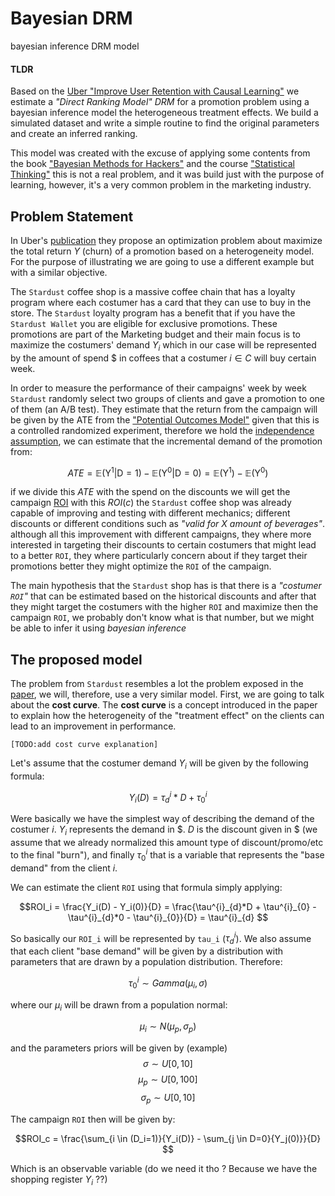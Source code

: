 # Bayesian  DRM
bayesian inference DRM model

#### **TLDR**
 Based on the [Uber "Improve User Retention with Causal Learning"][1] we estimate a _"Direct Ranking Model" DRM_  for a promotion problem using a bayesian inference model the heterogeneous treatment effects. We build a simulated dataset and write a simple routine to find the original parameters and create an inferred ranking. 

This model was created with the excuse of applying some contents from the book ["Bayesian Methods for Hackers"][2] and the course ["Statistical Thinking"][3] this is not a real problem, and it was build just with the purpose of learning, however, it's a very common problem in the marketing industry. 

## Problem Statement 
In  Uber's [publication][1] they propose an optimization problem about maximize the total return $Y$ (churn) of a promotion based on a heterogeneity model. For the purpose of illustrating we are going to use a different example but with a similar objective. 

The `Stardust` coffee shop is a massive coffee chain that has a loyalty program where each costumer has a card that they can use to buy in the store. The `Stardust` loyalty program has a benefit that if you have the `Stardust Wallet` you are eligible for exclusive promotions. These promotions are part of the Marketing budget and their main focus is to maximize the costumers' demand $Y_i$ which in our case will be represented by the amount of spend \$ in coffees that a costumer $i \in C$ will buy certain week. 

In order to measure the performance of their campaigns' week by week `Stardust` randomly select two groups of clients and gave a promotion to one of them (an A/B test). They estimate that the return from the campaign will be given by the ATE from the ["Potential Outcomes Model"][4] given that this is a controlled randomized experiment, therefore we hold the [independence assumption][5], we can estimate that the incremental demand of the promotion from: 

$$ATE = \mathbb{E}(\mathrm{Y}^{1}|\mathrm{D} = 1) - \mathbb{E}(\mathrm{Y}^{0}|\mathrm{D}=0) =  \mathbb{E}(\mathrm{Y}^{1}) - \mathbb{E}(\mathrm{Y}^{0})$$

if we divide this $ATE$ with the spend on the discounts we will get the campaign [ROI][6] with this $ROI(c)$ the `Stardust` coffee shop was already capable of improving and testing with different mechanics; different discounts or different conditions such as _"valid for X amount of beverages"_. although all this improvement with different campaigns, they where more interested in targeting their discounts to certain costumers that might lead to a better `ROI`, they where particularly concern about if they target their promotions better they might optimize the `ROI` of the campaign. 

The main hypothesis that the `Stardust` shop has is that there is a _"costumer `ROI`"_ that can be estimated based on the historical discounts and after that they might target the costumers with the higher `ROI` and maximize then the campaign `ROI`, we probably don't know what is that number, but we might be able to infer it using *bayesian inference*

## The proposed model 

The problem from `Stardust` resembles a lot the problem exposed in the [paper][1], we will, therefore, use a very similar model. First, we are going to talk about the **cost curve**. The **cost curve** is a concept introduced in the paper to explain how the heterogeneity of the "treatment effect" on the clients can lead to an improvement in performance. 

    [TODO:add cost curve explanation]

Let's assume that the costumer demand $Y_i$ will be given by the following formula:

$$Y_i(D) = \tau^{i}_{d}*D + \tau^{i}_{0}$$

Were basically we have the simplest way of describing the demand of the costumer $i$. $Y_i$ represents the demand in \$. $D$ is the discount given in \$ (we assume that we already normalized this amount type of discount/promo/etc to the final "burn"), and finally $\tau^{i}_{0}$ that is a variable that represents the "base demand" from the client $i$.   

We can estimate the client `ROI` using that formula simply applying:

$$ROI_i = \frac{Y_i(D) - Y_i(0)}{D} = \frac{\tau^{i}_{d}*D + \tau^{i}_{0} - \tau^{i}_{d}*0 - \tau^{i}_{0}}{D} = \tau^{i}_{d} $$

So basically our `ROI_i` will be represented by `tau_i` ($\tau^{i}_{d}$). We also assume that each client "base demand" will be given by a distribution with parameters that are drawn by a population distribution. Therefore:

$$\tau^{i}_{0} \sim Gamma(\mu_i, \sigma)$$

where our $\mu_i$ will be drawn from a population normal:

$$\mu_i \sim N(\mu_p, \sigma_p)$$

and the parameters priors will be given by (example)
$$ \sigma  \sim U[0,10]$$
$$\mu_p    \sim U[0,100]$$
$$\sigma_p \sim U[0,10]$$

The campaign `ROI` then will be given by:

$$ROI_c = \frac{\sum_{i \in (D_i=1)}{Y_i(D)} - \sum_{j \in D=0}{Y_j(0)}}{D} $$

Which is an observable variable (do we need it tho ? Because we have the shopping register $Y_i$ ??)

[1]: <http://proceedings.mlr.press/v104/du19a/du19a.pdf> "Improve User Retention with Causal Learning"
[2]: <https://github.com/CamDavidsonPilon/Probabilistic-Programming-and-Bayesian-Methods-for-Hackers> "Bayesian Methods for Hackers"
[3]: <https://github.com/dccuchile/CC6104#part-iii-bayesian-inference> "CC6104 Statistical Thinking"
[4]: <https://mixtape.scunning.com/04-potential_outcomes#average-treatment-effects> "Potential Outcomes Model"
[5]: <https://mixtape.scunning.com/04-potential_outcomes#independence-assumption> "Independence Assumption"
[6]: <https://en.wikipedia.org/wiki/Return_on_investment> "ROI"

